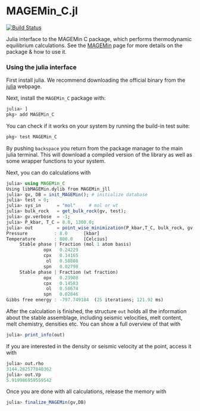 # MAGEMin_C.jl

[![Build Status](https://github.com/ComputationalThermodynamics/MAGEMin_C.jl/workflows/CI/badge.svg)](https://github.com/ComputationalThermodynamics/MAGEMin_C.jl/actions)


Julia interface to the MAGEMin C package, which performs thermodynamic equilibrium calculations.
See the [MAGEMin](https://github.com/ComputationalThermodynamics/MAGEMin) page for more details on the package & how to use it.

### Using the julia interface 
First install julia. We recommend downloading the official binary from the [julia](julialang.org) webpage. 

Next, install the `MAGEMin_C` package with: 
```julia
julia> ]
pkg> add MAGEMin_C
```
You can check if it works on your system by running the build-in test suite:
```julia
pkg> test MAGEMin_C
```

By pushing `backspace` you return from the package manager to the main julia terminal. This will download a compiled version of the library as well as some wrapper functions to your system.

Next, you can do calculations with
```julia
julia> using MAGEMin_C
Using libMAGEMin.dylib from MAGEMin_jll
julia> gv, DB = init_MAGEMin();	# initialize database
julia> test = 0;
julia> sys_in      = "mol"     # mol or wt
julia> bulk_rock   = get_bulk_rock(gv, test);
julia> gv.verbose  = -1;
julia> P_kbar, T_C = 8.0, 1300.0;	
julia> out         = point_wise_minimization(P_kbar,T_C, bulk_rock, gv, DB, sys_in);
Pressure          : 8.0      [kbar]
Temperature       : 800.0    [Celcius]
     Stable phase | Fraction (mol 1 atom basis) 
              opx   0.24229 
              cpx   0.14165 
               ol   0.58808 
              spn   0.02798 
     Stable phase | Fraction (wt fraction) 
              opx   0.23908 
              cpx   0.14583 
               ol   0.58674 
              spn   0.02846 
Gibbs free energy : -797.749184  (25 iterations; 121.92 ms)
```
After the calculation is finished, the structure `out` holds all the information about the stable assemblage, including seismic velocities, melt content, melt chemistry, densities etc.
You can show a full overview of that with
```julia
julia> print_info(out)
```
If you are interested in the density or seismic velocity at the point,  access it with
```julia
julia> out.rho
3144.282577840362
julia> out.Vp
5.919986959559542
```
Once you are done with all calculations, release the memory with
```julia
julia> finalize_MAGEMin(gv,DB)
```


